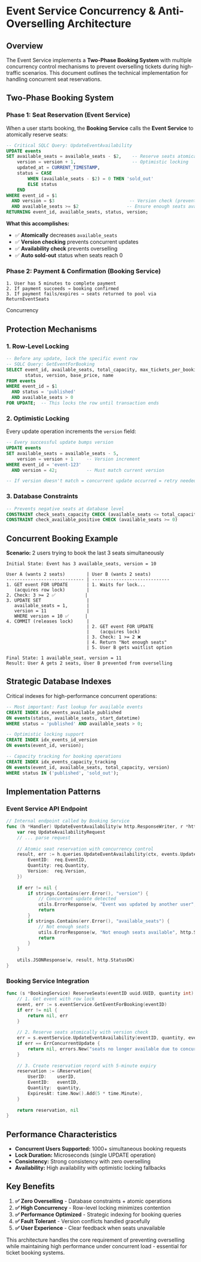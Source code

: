 # Event Service Concurrency & Anti-Overselling Architecture

## Overview
The Event Service implements a **Two-Phase Booking System** with multiple concurrency control mechanisms to prevent overselling tickets during high-traffic scenarios. This document outlines the technical implementation for handling concurrent seat reservations.

## Two-Phase Booking System

### Phase 1: Seat Reservation (Event Service)
When a user starts booking, the **Booking Service** calls the **Event Service** to atomically reserve seats:

```sql
-- Critical SQLC Query: UpdateEventAvailability
UPDATE events 
SET available_seats = available_seats - $2,    -- Reserve seats atomically
    version = version + 1,                     -- Optimistic locking
    updated_at = CURRENT_TIMESTAMP,
    status = CASE 
        WHEN (available_seats - $2) = 0 THEN 'sold_out'
        ELSE status
    END
WHERE event_id = $1 
  AND version = $3                            -- Version check (prevents race conditions)
  AND available_seats >= $2                  -- Ensure enough seats available
RETURNING event_id, available_seats, status, version;
```

**What this accomplishes:**
- ✅ **Atomically** decreases `available_seats`
- ✅ **Version checking** prevents concurrent updates
- ✅ **Availability check** prevents overselling
- ✅ **Auto sold-out** status when seats reach 0

### Phase 2: Payment & Confirmation (Booking Service)
```
1. User has 5 minutes to complete payment
2. If payment succeeds → booking confirmed
3. If payment fails/expires → seats returned to pool via ReturnEventSeats
```
Concurrency
##  Protection Mechanisms

### 1. Row-Level Locking
```sql
-- Before any update, lock the specific event row
-- SQLC Query: GetEventForBooking
SELECT event_id, available_seats, total_capacity, max_tickets_per_booking, 
       status, version, base_price, name
FROM events 
WHERE event_id = $1 
  AND status = 'published'
  AND available_seats > 0
FOR UPDATE;  -- This locks the row until transaction ends
```

### 2. Optimistic Locking
Every update operation increments the `version` field:
```sql
-- Every successful update bumps version
UPDATE events 
SET available_seats = available_seats - 5,
    version = version + 1     -- Version increment
WHERE event_id = 'event-123' 
  AND version = 42;           -- Must match current version

-- If version doesn't match = concurrent update occurred = retry needed
```

### 3. Database Constraints
```sql
-- Prevents negative seats at database level
CONSTRAINT check_seats_capacity CHECK (available_seats <= total_capacity)
CONSTRAINT check_available_positive CHECK (available_seats >= 0)
```

## Concurrent Booking Example

**Scenario:** 2 users trying to book the last 3 seats simultaneously

```
Initial State: Event has 3 available_seats, version = 10

User A (wants 2 seats)        | User B (wants 2 seats)
----------------------------- | -----------------------------
1. GET event FOR UPDATE       | 1. Waits for lock...
   (acquires row lock)        |
2. Check: 3 >= 2 ✅           |
3. UPDATE SET                 |
   available_seats = 1,       |
   version = 11               |
   WHERE version = 10 ✅      |
4. COMMIT (releases lock)     |
                              | 2. GET event FOR UPDATE 
                              |    (acquires lock)
                              | 3. Check: 1 >= 2 ❌
                              | 4. Return "Not enough seats"
                              | 5. User B gets waitlist option

Final State: 1 available_seat, version = 11
Result: User A gets 2 seats, User B prevented from overselling
```

## Strategic Database Indexes

Critical indexes for high-performance concurrent operations:

```sql
-- Most important: Fast lookup for available events
CREATE INDEX idx_events_available_published 
ON events(status, available_seats, start_datetime) 
WHERE status = 'published' AND available_seats > 0;

-- Optimistic locking support
CREATE INDEX idx_events_id_version 
ON events(event_id, version);

-- Capacity tracking for booking operations
CREATE INDEX idx_events_capacity_tracking 
ON events(event_id, available_seats, total_capacity, version) 
WHERE status IN ('published', 'sold_out');
```

## Implementation Patterns

### Event Service API Endpoint
```go
// Internal endpoint called by Booking Service
func (h *Handler) UpdateEventAvailability(w http.ResponseWriter, r *http.Request) {
    var req UpdateAvailabilityRequest
    // ... parse request
    
    // Atomic seat reservation with concurrency control
    result, err := h.queries.UpdateEventAvailability(ctx, events.UpdateEventAvailabilityParams{
        EventID:  req.EventID,
        Quantity: req.Quantity,
        Version:  req.Version,
    })
    
    if err != nil {
        if strings.Contains(err.Error(), "version") {
            // Concurrent update detected
            utils.ErrorResponse(w, "Event was updated by another user", http.StatusConflict)
            return
        }
        if strings.Contains(err.Error(), "available_seats") {
            // Not enough seats
            utils.ErrorResponse(w, "Not enough seats available", http.StatusConflict)
            return
        }
    }
    
    utils.JSONResponse(w, result, http.StatusOK)
}
```

### Booking Service Integration
```go
func (s *BookingService) ReserveSeats(eventID uuid.UUID, quantity int) (*Reservation, error) {
    // 1. Get event with row lock
    event, err := s.eventService.GetEventForBooking(eventID)
    if err != nil {
        return nil, err
    }
    
    // 2. Reserve seats atomically with version check
    err = s.eventService.UpdateEventAvailability(eventID, quantity, event.Version)
    if err == ErrConcurrentUpdate {
        return nil, errors.New("seats no longer available due to concurrent booking")
    }
    
    // 3. Create reservation record with 5-minute expiry
    reservation := &Reservation{
        UserID:    userID,
        EventID:   eventID,
        Quantity:  quantity,
        ExpiresAt: time.Now().Add(5 * time.Minute),
    }
    
    return reservation, nil
}
```

## Performance Characteristics

- **Concurrent Users Supported:** 1000+ simultaneous booking requests
- **Lock Duration:** Microseconds (single UPDATE operation)
- **Consistency:** Strong consistency with zero overselling
- **Availability:** High availability with optimistic locking fallbacks

## Key Benefits

1. **✅ Zero Overselling** - Database constraints + atomic operations
2. **✅ High Concurrency** - Row-level locking minimizes contention
3. **✅ Performance Optimized** - Strategic indexing for booking queries
4. **✅ Fault Tolerant** - Version conflicts handled gracefully
5. **✅ User Experience** - Clear feedback when seats unavailable

This architecture handles the core requirement of preventing overselling while maintaining high performance under concurrent load - essential for ticket booking systems.